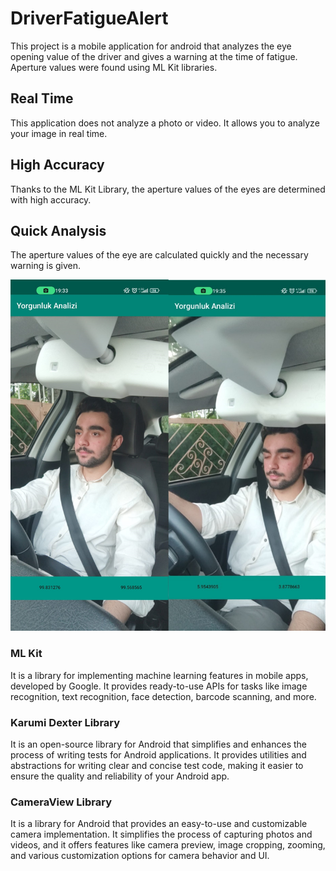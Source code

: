 # DriverFatigueAlert
This project is a mobile application for android that analyzes the eye opening value of the driver and gives a warning at the time of fatigue. Aperture values were found using ML Kit libraries.

## Real Time
This application does not analyze a photo or video. It allows you to analyze your image in real time.
## High Accuracy
Thanks to the ML Kit Library, the aperture values of the eyes are determined with high accuracy.
## Quick Analysis
The aperture values of the eye are calculated quickly and the necessary warning is given.

![alt text](drvrftg.png)






### ML Kit 

It is a library for implementing machine learning features in mobile apps, developed by Google. It provides ready-to-use APIs for tasks like image recognition, text recognition, face detection, barcode scanning, and more.

### Karumi Dexter Library 

It is an open-source library for Android that simplifies and enhances the process of writing tests for Android applications. It provides utilities and abstractions for writing clear and concise test code, making it easier to ensure the quality and reliability of your Android app.

### CameraView Library 

It is a library for Android that provides an easy-to-use and customizable camera implementation. It simplifies the process of capturing photos and videos, and it offers features like camera preview, image cropping, zooming, and various customization options for camera behavior and UI.
